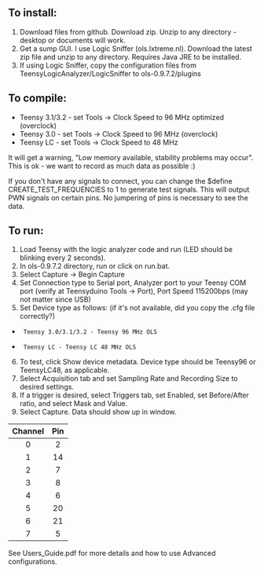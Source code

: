## To install:

1. Download files from github. Download zip. Unzip to any directory - desktop or documents will work.
2. Get a sump GUI. I use Logic Sniffer (ols.lxtreme.nl). Download the latest zip file and unzip to any directory. Requires Java JRE to be installed.
3. If using Logic Sniffer, copy the configuration files from TeensyLogicAnalyzer/LogicSniffer to ols-0.9.7.2/plugins

## To compile:

* Teensy 3.1/3.2 - set Tools -> Clock Speed to 96 MHz optimized (overclock)
* Teensy 3.0 - set Tools -> Clock Speed to 96 MHz (overclock)
* Teensy LC - set Tools -> Clock Speed to 48 MHz

It will get a warning, "Low memory available, stability problems may occur". This is ok - we want to record as much data as possible :)

If you don't have any signals to connect, you can change the $define CREATE_TEST_FREQUENCIES to 1 to generate test signals. This will output PWN signals on certain pins. No jumpering of pins is necessary to see the data.

## To run:

1. Load Teensy with the logic analyzer code and run (LED should be blinking every 2 seconds).
2. In ols-0.9.7.2 directory, run or click on run.bat.
3. Select Capture -> Begin Capture
4. Set Connection type to Serial port, Analyzer port to your Teensy COM port (verify at Teensyduino Tools -> Port), Port Speed 115200bps (may not matter since USB)
5. Set Device type as follows: (if it's not available, did you copy the .cfg file correctly?)
  *      Teensy 3.0/3.1/3.2 - Teensy 96 MHz OLS
  *      Teensy LC - Teensy LC 48 MHz OLS
6. To test, click Show device metadata. Device type should be Teensy96 or TeensyLC48, as applicable.
7. Select Acquisition tab and set Sampling Rate and Recording Size to desired settings.
8. If a trigger is desired, select Triggers tab, set Enabled, set Before/After ratio, and select Mask and Value.
9. Select Capture. Data should show up in window.

Channel |  Pin
:-------:|:---:
   0    |  2
   1    | 14
   2    |  7
   3    |  8
   4    |  6
   5    | 20
   6    | 21
   7    |  5

See Users_Guide.pdf for more details and how to use Advanced configurations.
